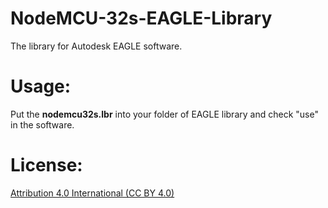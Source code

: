 # NodeMCU-32s-EAGLE-Library
The library for Autodesk EAGLE software.  
# Usage:  
Put the **nodemcu32s.lbr** into your folder of EAGLE library and check "use" in the software.  
# License:  
[Attribution 4.0 International (CC BY 4.0)](https://creativecommons.org/licenses/by/4.0/)
